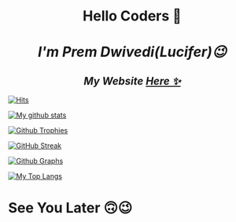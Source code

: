 <h1 align="center">Hello Coders 👋</h1>

<h1 align="center"><b><i>I'm Prem Dwivedi(Lucifer)😉</b></i></h1>

<h2 align="center"><i>My Website <a href=".....coming soon...">Here ✨</a></i></h2>

[![Hits](https://hits.seeyoufarm.com/api/count/incr/badge.svg?url=https%3A%2F%2Fgithub.com%2FLucifer14OP&count_bg=%2379C83D&title_bg=%230084FF&icon=arduino.svg&icon_color=%2300FF20&title=Stalks&edge_flat=false)](https://hits.seeyoufarm.com)

[![My github stats](https://github-readme-stats.vercel.app/api?username=Lucifer14OP&count_private=true&show_icons=true&theme=radical&include_all_commits=true&custom_title=Lucifer14OP's+Github+Stats)](https://github.com/Lucifer14OP)

[![Github Trophies](https://github-profile-trophy.vercel.app/?username=Lucifer14OP&theme=darkhub&no-bg=true&margin-w=15&margin-h=10&row=1&column=6&count_private=true)](https://github.com/ryo-ma/github-profile-trophy)

[![GitHub Streak](http://github-readme-streak-stats.herokuapp.com?user=Lucifer14OP&theme=black-ice)](https://git.io/streak-stats)

[![Github Graphs](https://activity-graph.herokuapp.com/graph?username=Lucifer14OP&bg_color=1F222E&color=F8D866&line=F85D7F&point=FFFFFF&hide_border=true)](https://guthub.com/Lucifer14OP)

[![My Top Langs](https://github-readme-stats.vercel.app/api/top-langs/?username=Lucifer14OP&layout=compact&theme=cobalt)](https://github.com/Lucifer14OP)

# See You Later 🙃😉
<!--
**Lucifer14OP/Lucifer14OP** is a ✨ _special_ ✨ repository because its `README.md` (this file) appears on your GitHub profile.

Here are some ideas to get you started:

- 🔭 I’m currently working on  my website...
- 🌱 I’m currently learning Python ...
- 👯 I’m looking to collaborate on ...
- 🤔 I’m looking for help with ...
- 💬 Ask me about ...
- 📫 How to reach me: ...
- 😄 Pronouns: ...
- ⚡ Fun fact: ...
-->
